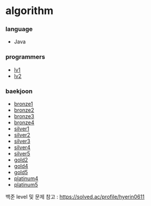 # algorithm          

### language           
- Java          

### programmers              
- [lv1](https://github.com/hyerin6/Algorithm/tree/master/programmers/src/programmers/lv1)        
- [lv2](https://github.com/hyerin6/Algorithm/tree/master/programmers/src/programmers/lv2)         

### baekjoon         
- [bronze1](https://github.com/hyerin6/Algorithm/tree/master/Baekjoon/src/bronze1)              
- [bronze2](https://github.com/hyerin6/Algorithm/tree/master/Baekjoon/src/bronze2)         
- [bronze3](https://github.com/hyerin6/Algorithm/tree/master/Baekjoon/src/bronze3)        
- [bronze4](https://github.com/hyerin6/Algorithm/tree/master/Baekjoon/src/bronze4)           
- [silver1](https://github.com/hyerin6/Algorithm/tree/master/Baekjoon/src/silver1)  
- [silver2](https://github.com/hyerin6/Algorithm/tree/master/Baekjoon/src/silver2)        
- [silver3](https://github.com/hyerin6/Algorithm/tree/master/Baekjoon/src/silver3)        
- [silver4](https://github.com/hyerin6/Algorithm/tree/master/Baekjoon/src/silver4)   
- [silver5](https://github.com/hyerin6/Algorithm/tree/master/Baekjoon/src/silver5)             
- [gold2](https://github.com/hyerin6/Algorithm/tree/master/Baekjoon/src/gold2)              
- [gold4](https://github.com/hyerin6/Algorithm/tree/master/Baekjoon/src/gold4)              
- [gold5](https://github.com/hyerin6/Algorithm/tree/master/Baekjoon/src/gold5)               
- [platinum4](https://github.com/hyerin6/Algorithm/tree/master/Baekjoon/src/platinum4)          
- [platinum5](https://github.com/hyerin6/Algorithm/tree/master/Baekjoon/src/platinum5)                

백준 level 및 문제 참고 : https://solved.ac/profile/hyerin0611    
